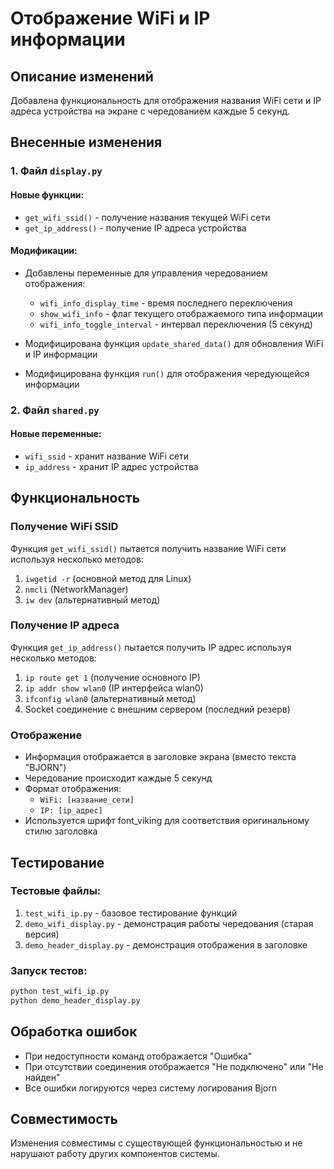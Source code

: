 # Отображение WiFi и IP информации

## Описание изменений

Добавлена функциональность для отображения названия WiFi сети и IP адреса устройства на экране с чередованием каждые 5 секунд.

## Внесенные изменения

### 1. Файл `display.py`

#### Новые функции:
- `get_wifi_ssid()` - получение названия текущей WiFi сети
- `get_ip_address()` - получение IP адреса устройства

#### Модификации:
- Добавлены переменные для управления чередованием отображения:
  - `wifi_info_display_time` - время последнего переключения
  - `show_wifi_info` - флаг текущего отображаемого типа информации
  - `wifi_info_toggle_interval` - интервал переключения (5 секунд)

- Модифицирована функция `update_shared_data()` для обновления WiFi и IP информации
- Модифицирована функция `run()` для отображения чередующейся информации

### 2. Файл `shared.py`

#### Новые переменные:
- `wifi_ssid` - хранит название WiFi сети
- `ip_address` - хранит IP адрес устройства

## Функциональность

### Получение WiFi SSID
Функция `get_wifi_ssid()` пытается получить название WiFi сети используя несколько методов:
1. `iwgetid -r` (основной метод для Linux)
2. `nmcli` (NetworkManager)
3. `iw dev` (альтернативный метод)

### Получение IP адреса
Функция `get_ip_address()` пытается получить IP адрес используя несколько методов:
1. `ip route get 1` (получение основного IP)
2. `ip addr show wlan0` (IP интерфейса wlan0)
3. `ifconfig wlan0` (альтернативный метод)
4. Socket соединение с внешним сервером (последний резерв)

### Отображение
- Информация отображается в заголовке экрана (вместо текста "BJORN")
- Чередование происходит каждые 5 секунд
- Формат отображения:
  - `WiFi: [название_сети]`
  - `IP: [ip_адрес]`
- Используется шрифт font_viking для соответствия оригинальному стилю заголовка

## Тестирование

### Тестовые файлы:
1. `test_wifi_ip.py` - базовое тестирование функций
2. `demo_wifi_display.py` - демонстрация работы чередования (старая версия)
3. `demo_header_display.py` - демонстрация отображения в заголовке

### Запуск тестов:
```bash
python test_wifi_ip.py
python demo_header_display.py
```

## Обработка ошибок

- При недоступности команд отображается "Ошибка"
- При отсутствии соединения отображается "Не подключено" или "Не найден"
- Все ошибки логируются через систему логирования Bjorn

## Совместимость

Изменения совместимы с существующей функциональностью и не нарушают работу других компонентов системы.